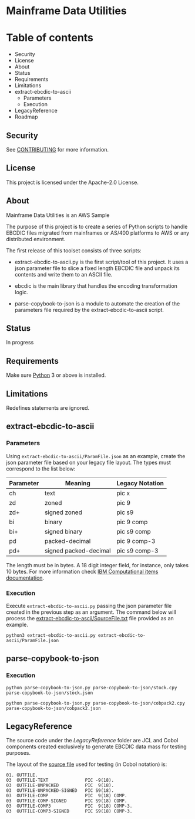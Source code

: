 # Mainframe Data Utilities

Table of contents
=================
* Security
* License
* About
* Status
* Requirements
* Limitations
* extract-ebcdic-to-ascii
    * Parameters
    * Execution
* LegacyReference
* Roadmap

## Security

See [CONTRIBUTING](CONTRIBUTING.md#security-issue-notifications) for more information.

## License

This project is licensed under the Apache-2.0 License.

## About

Mainframe Data Utilities is an AWS Sample

The purpose of this project is to create a series of Python scripts to handle EBCDIC files migrated from mainframes or AS/400 platforms to AWS or any distributed environment.

The first release of this toolset consists of three scripts:

- extract-ebcdic-to-ascii.py is the first script/tool of this project. It uses a json parameter file to slice a fixed length EBCDIC file and unpack its contents and write them to an ASCII file.

- ebcdic is the main library that handles the encoding transformation logic.

- parse-copybook-to-json is a module to automate the creation of the parameters file required by the extract-ebcdic-to-ascii script.

## Status

In progress

## Requirements

Make sure [Python](https://www.python.org/downloads/) 3 or above is installed.

## Limitations

Redefines statements are ignored.

## extract-ebcdic-to-ascii

### Parameters

Using `extract-ebcdic-to-ascii/ParamFile.json` as an example, create the json parameter file based on your legacy file layout. The types must correspond to the list below:

| Parameter | Meaning              |Legacy Notation |
|-----------|----------------------|----------------|
| ch        | text                 | pic  x         |
| zd        | zoned                | pic  9         |
| zd+       | signed zoned         | pic s9|        |
| bi        | binary               | pic  9 comp    |
| bi+       | signed binary        | pic s9 comp    |
| pd        | packed-decimal       | pic  9 comp-3  |
| pd+       | signed packed-decimal| pic s9 comp-3  |

The length must be in bytes. A 18 digit integer field, for instance, only takes 10 bytes. For more information check [IBM Computational items documentation](https://www.ibm.com/docs/en/cobol-zos/4.2?topic=clause-computational-items).

### Execution

Execute `extract-ebcdic-to-ascii.py` passing the json parameter file created in the previous step as an argument. The command below will process the [extract-ebcdic-to-ascii/SourceFile.txt](extract-ebcdic-to-ascii/SourceFile.txt) file provided as an example.

```
python3 extract-ebcdic-to-ascii.py extract-ebcdic-to-ascii/ParamFile.json 
```

## parse-copybook-to-json
### Execution

```
python parse-copybook-to-json.py parse-copybook-to-json/stock.cpy parse-copybook-to-json/stock.json

python parse-copybook-to-json.py parse-copybook-to-json/cobpack2.cpy parse-copybook-to-json/cobpack2.json
```

## LegacyReference 

The source code under the *LegacyReference* folder are JCL and Cobol components created exclusively to generate EBCDIC data mass for testing purposes.

The layout of the [source file](extract-ebcdic-to-ascii/SourceFile.txt) used for testing (in Cobol notation) is:

```
01. OUTFILE.
03  OUTFILE-TEXT              PIC -9(18). 
03  OUTFILE-UNPACKED          PIC  9(18). 
03  OUTFILE-UNPACKED-SIGNED   PIC S9(18). 
03  OUTFILE-COMP              PIC  9(18) COMP. 
03  OUTFILE-COMP-SIGNED       PIC S9(18) COMP. 
03  OUTFILE-COMP3             PIC  9(18) COMP-3. 
03  OUTFILE-COMP3-SIGNED      PIC S9(18) COMP-3. 
```
